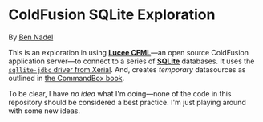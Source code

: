 
# ColdFusion SQLite Exploration

By [Ben Nadel][bennadel]

This is an exploration in using [**Lucee CFML**][lucee]&mdash;an open source ColdFusion application server&mdash;to connect to a series of **[SQLite][sqlite]** databases. It uses the [`sqllite-jdbc` driver from Xerial][sqlite-jdbc]. And, creates _temporary_ datasources as outlined in [the CommandBox book][commandbox-book].

To be clear, I have _no idea_ what I'm doing&mdash;none of the code in this repository should be considered a best practice. I'm just playing around with some new ideas.


[bennadel]: https://www.bennadel.com/

[commandbox-book]: https://commandbox.ortusbooks.com/usage/execution/cfml-files/using-a-db-in-cfml-scripts

[lucee]: https://www.lucee.org/

[sqlite]: https://www.sqlite.org/

[sqlite-jdbc]: https://github.com/xerial/sqlite-jdbc
